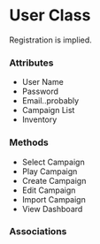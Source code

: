 # User Class

Registration is implied.

### Attributes

- User Name
- Password
- Email..probably
- Campaign List
- Inventory

### Methods

- Select Campaign
- Play Campaign
- Create Campaign
- Edit Campaign
- Import Campaign
- View Dashboard

### Associations
